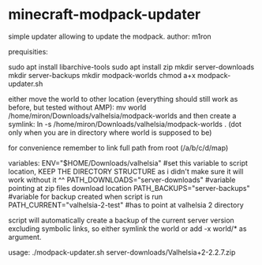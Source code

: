 # minecraft-modpack-updater
simple updater allowing to update the modpack. 
author: m1ron

prequisities: 

sudo apt install libarchive-tools
sudo apt install zip
mkdir server-downloads
mkdir server-backups
mkdir modpack-worlds
chmod a+x modpack-updater.sh

either move the world to other location (everything should still work as before, but tested without AMP): mv world /home/miron/Downloads/valhelsia/modpack-worlds and then create a symlink: ln -s /home/miron/Downloads/valhelsia/modpack-worlds . (dot only when you are in directory where world is supposed to be)

for convenience remember to link full path from root (/a/b/c/d/map)

variables:
ENV="$HOME/Downloads/valhelsia"   #set this variable to script location, KEEP THE DIRECTORY STRUCTURE as i didn't make sure it will work without it ^^
PATH_DOWNLOADS="server-downloads"   #variable pointing at zip files download location
PATH_BACKUPS="server-backups"   #variable for backup created when script is run
PATH_CURRENT="valhelsia-2-test"  #has to point at valhelsia 2 directory

script will automatically create a backup of the current server version excluding symbolic links, so either symlink the world or add -x world/* as argument.

usage: ./modpack-updater.sh server-downloads/Valhelsia+2-2.2.7.zip
